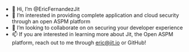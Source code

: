 - 👋 Hi, I’m @EricFernandezJit
- 👀 I’m interested in providing complete application and cloud security through an open ASPM platform
- 💞️ I’m looking to collaborate on on securing your developer experience
- 📫 If you are interested in learning more about Jit, the Open ASPM platform, reach out to me through eric@jit.io or GitHub!

<!---
EricFernandezJit/EricFernandezJit is a ✨ special ✨ repository because its `README.md` (this file) appears on your GitHub profile.
You can click the Preview link to take a look at your changes.
--->
